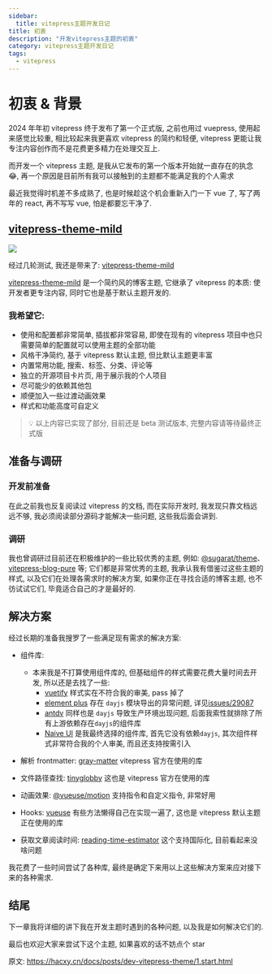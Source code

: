 ```yaml
---
sidebar:
  title: vitepress主题开发日记
title: 初衷
description: "开发vitepress主题的初衷"
category: vitepress主题开发日记
tags:
  - vitepress
---
```


# 初衷 & 背景

2024 年年初 vitepress 终于发布了第一个正式版, 之前也用过 vuepress, 使用起来感觉比较重, 相比较起来我更喜欢 vitepress 的简约和轻便, vitepress 更能让我专注内容创作而不是花费更多精力在处理交互上.

而开发一个 vitepress 主题, 是我从它发布的第一个版本开始就一直存在的执念 😂, 再一个原因是目前所有我可以接触到的主题都不能满足我的个人需求

最近我觉得时机差不多成熟了, 也是时候趁这个机会重新入门一下 vue 了, 写了两年的 react, 再不写写 vue, 怕是都要忘干净了.

## [vitepress-theme-mild](https://github.com/hacxy/vitepress-theme-mild)

![](https://raw.githubusercontent.com/hacxy/hacxy/main/images/Kapture%202024-12-26%20at%2015.52.02.gif)

经过几轮测试, 我还是带来了: [vitepress-theme-mild](https://github.com/hacxy/vitepress-theme-mild)

[vitepress-theme-mild](https://github.com/hacxy/vitepress-theme-mild) 是一个简约风的博客主题, 它继承了 vitepress 的本质: 使开发者更专注内容, 同时它也是基于默认主题开发的.

### 我希望它:

- 使用和配置都非常简单, 插拔都非常容易, 即使在现有的 vitepress 项目中也只需要简单的配置就可以使用主题的全部功能
- 风格干净简约, 基于 vitepress 默认主题, 但比默认主题更丰富
- 内置常用功能, 搜索、标签、分类、评论等
- 独立的开源项目卡片页, 用于展示我的个人项目
- 尽可能少的依赖其他包
- 顺便加入一些过渡动画效果
- 样式和功能高度可自定义

> 💡 以上内容已实现了部分, 目前还是 beta 测试版本, 完整内容请等待最终正式版

## 准备与调研

### 开发前准备

在此之前我也反复阅读过 vitepress 的文档, 而在实际开发时, 我发现只靠文档远远不够, 我必须阅读部分源码才能解决一些问题, 这些我后面会讲到.

### 调研

我也曾调研过目前还在积极维护的一些比较优秀的主题, 例如: [@sugarat/theme](https://github.com/ATQQ/sugar-blog)、[vitepress-blog-pure](https://github.com/airene/vitepress-blog-pure) 等; 它们都是非常优秀的主题, 我承认我有借鉴过这些主题的样式, 以及它们在处理各需求时的解决方案, 如果你正在寻找合适的博客主题, 也不彷试试它们, 毕竟适合自己的才是最好的.

## 解决方案

经过长期的准备我搜罗了一些满足现有需求的解决方案:

- 组件库:

  - 本来我是不打算使用组件库的, 但基础组件的样式需要花费大量时间去开发, 所以还是去找了一些:
    - [vuetify](https://github.com/vuetifyjs/vuetify) 样式实在不符合我的审美, pass 掉了
    - [element plus](https://github.com/element-plus/element-plus) 存在 `dayjs` 模块导出的异常问题, 详见[issues/29087](https://github.com/nuxt/nuxt/issues/29087)
    - [antdv](https://github.com/vueComponent/ant-design-vue) 同样也是 `dayjs` 导致生产环境出现问题, 后面我索性就排除了所有上游依赖存在`dayjs`的组件库
    - [Naive UI](https://github.com/tusen-ai/naive-ui) 是我最终选择的组件库, 首先它没有依赖`dayjs`, 其次组件样式非常符合我的个人审美, 而且还支持按需引入

- 解析 frontmatter: [gray-matter](https://github.com/jonschlinkert/gray-matter) vitepress 官方在使用的库
- 文件路径查找: [tinyglobby](https://github.com/SuperchupuDev/tinyglobby) 这也是 vitepress 官方在使用的库
- 动画效果: [@vueuse/motion](https://github.com/vueuse/motion) 支持指令和自定义指令, 非常好用
- Hooks: [vueuse](https://github.com/vueuse/vueuse) 有些方法懒得自己在实现一遍了, 这也是 vitepress 默认主题正在使用的库
- 获取文章阅读时间: [reading-time-estimator](https://github.com/lbenie/reading-time-estimator) 这个支持国际化, 目前看起来没啥问题

我花费了一些时间尝试了各种库, 最终是确定下来用以上这些解决方案来应对接下来的各种需求.

## 结尾

下一章我将详细的讲下我在开发主题时遇到的各种问题, 以及我是如何解决它们的.

最后也欢迎大家来尝试下这个主题, 如果喜欢的话不妨点个 star

原文: <https://hacxy.cn/docs/posts/dev-vitepress-theme/1.start.html>
